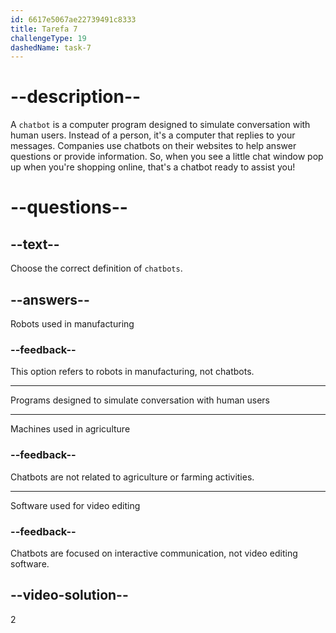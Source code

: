 ```yaml
---
id: 6617e5067ae22739491c8333
title: Tarefa 7
challengeType: 19
dashedName: task-7
---
```


# --description--

A `chatbot` is a computer program designed to simulate conversation with human users. Instead of a person, it's a computer that replies to your messages. Companies use chatbots on their websites to help answer questions or provide information. So, when you see a little chat window pop up when you're shopping online, that's a chatbot ready to assist you!

# --questions--

## --text--

Choose the correct definition of `chatbots`.

## --answers--

Robots used in manufacturing

### --feedback--

This option refers to robots in manufacturing, not chatbots.

---

Programs designed to simulate conversation with human users

---

Machines used in agriculture

### --feedback--

Chatbots are not related to agriculture or farming activities.

---

Software used for video editing

### --feedback--

Chatbots are focused on interactive communication, not video editing software.

## --video-solution--

2
